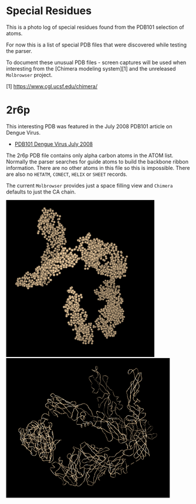 Special Residues
=================

This is a photo log of special residues found from the PDB101 selection of atoms.


For now this is a list of special PDB files that were discovered while testing the parser.

To document these unusual PDB files - screen captures will be used
when interesting from the [Chimera modeling system][1] and the 
unreleased `Molbrowser` project.

  [1] https://www.cgl.ucsf.edu/chimera/
  
2r6p
====
This interesting PDB was featured in the July 2008 PDB101 article on Dengue Virus.

* [PDB101 Dengue Virus July 2008][2]

  [2]: https://pdb101.rcsb.org/motm/103

The 2r6p PDB file contains only alpha carbon atoms in the ATOM list.   Normally the parser searches for guide atoms
to build the backbone ribbon information.   There are no other atoms in this file so this is impossible.
There are also no `HETATM`, `CONECT`, `HELIX` or `SHEET` records.  

The current `Molbrowser` provides just a space filling view 
and `Chimera` defaults to just the CA chain.

![Molbrowser view](img/PDB-2R6P-Molbrowser-spacefilling.PNG)
![Chimera background view](img/PDB-2R6P-chimera-CAbackbone.PNG)
